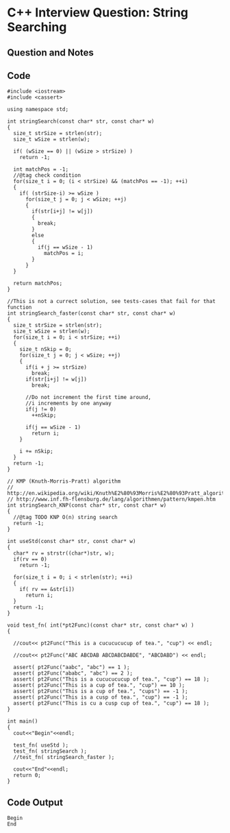 
# C++ Interview Question: String Searching

## Question and Notes



## Code

    
    #include <iostream>
    #include <cassert>
    
    using namespace std;
    
    int stringSearch(const char* str, const char* w)
    {
      size_t strSize = strlen(str);
      size_t wSize = strlen(w);
    
      if( (wSize == 0) || (wSize > strSize) )
        return -1;
    
      int matchPos = -1;
      //@tag check condition
      for(size_t i = 0; (i < strSize) && (matchPos == -1); ++i)
      {
        if( (strSize-i) >= wSize )
          for(size_t j = 0; j < wSize; ++j)
          {
            if(str[i+j] != w[j])
            {
              break;
            }
            else
            {
              if(j == wSize - 1)
                matchPos = i;
            }
          }
      }
    
      return matchPos;
    }
    
    //This is not a currect solution, see tests-cases that fail for that function
    int stringSearch_faster(const char* str, const char* w)
    {
      size_t strSize = strlen(str);
      size_t wSize = strlen(w);
      for(size_t i = 0; i < strSize; ++i)
      {
        size_t nSkip = 0;
        for(size_t j = 0; j < wSize; ++j)
        {
          if(i + j >= strSize)
            break;
          if(str[i+j] != w[j])
            break;
          
          //Do not increment the first time around,
          //i increments by one anyway
          if(j != 0)
            ++nSkip;
    
          if(j == wSize - 1)
            return i;
        }
    
        i += nSkip;
      }
      return -1;
    }
    
    // KMP (Knuth-Morris-Pratt) algorithm
    // http://en.wikipedia.org/wiki/Knuth%E2%80%93Morris%E2%80%93Pratt_algorithm
    // http://www.inf.fh-flensburg.de/lang/algorithmen/pattern/kmpen.htm
    int stringSearch_KNP(const char* str, const char* w)
    {
      //@tag TODO KNP O(n) string search
      return -1;
    }
    
    int useStd(const char* str, const char* w)
    {
      char* rv = strstr((char*)str, w);
      if(rv == 0)
        return -1;
    
      for(size_t i = 0; i < strlen(str); ++i)
      {
        if( rv == &str[i])
          return i;
      }
      return -1;
    }
    
    void test_fn( int(*pt2Func)(const char* str, const char* w) )
    {
    
      //cout<< pt2Func("This is a cucucucucup of tea.", "cup") << endl;
    
      //cout<< pt2Func("ABC ABCDAB ABCDABCDABDE", "ABCDABD") << endl;
      
      assert( pt2Func("aabc", "abc") == 1 );
      assert( pt2Func("ababc", "abc") == 2 );
      assert( pt2Func("This is a cucucucucup of tea.", "cup") == 18 );
      assert( pt2Func("This is a cup of tea.", "cup") == 10 );
      assert( pt2Func("This is a cup of tea.", "cups") == -1 );
      assert( pt2Func("This is a cusp of tea.", "cup") == -1 );
      assert( pt2Func("This is cu a cusp cup of tea.", "cup") == 18 );
    }
    
    int main()
    {
      cout<<"Begin"<<endl;
    
      test_fn( useStd );
      test_fn( stringSearch );
      //test_fn( stringSearch_faster );
    
      cout<<"End"<<endl;
      return 0;
    }

## Code Output

    Begin
    End

